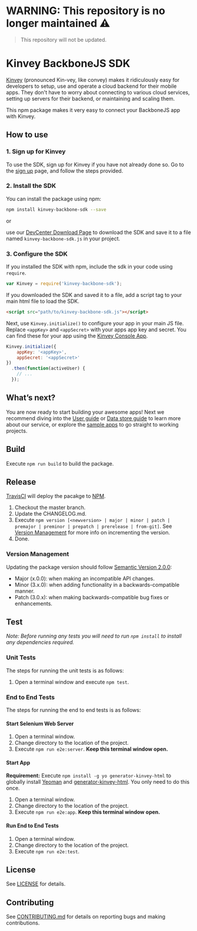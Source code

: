 # WARNING: This repository is no longer maintained :warning:

> This repository will not be updated.

# Kinvey BackboneJS SDK

[Kinvey](http://www.kinvey.com) (pronounced Kin-vey, like convey) makes it ridiculously easy for developers to setup, use and operate a cloud backend for their mobile apps. They don't have to worry about connecting to various cloud services, setting up servers for their backend, or maintaining and scaling them.

This npm package makes it very easy to connect your BackboneJS app with Kinvey.

## How to use

### 1. Sign up for Kinvey
To use the SDK, sign up for Kinvey if you have not already done so. Go to the [sign up](https://console.kinvey.com/#signup) page, and follow the steps provided.

### 2. Install the SDK
You can install the package using npm:

```bash
npm install kinvey-backbone-sdk --save
```

or

use our [DevCenter Download Page](http://devcenter.kinvey.com/backbone/downloads) to download the SDK and save it to a file named `kinvey-backbone-sdk.js` in your project.

### 3. Configure the SDK
If you installed the SDK with npm, include the sdk in your code using `require`.

```javascript
var Kinvey = require('kinvey-backbone-sdk');
```

If you downloaded the SDK and saved it to a file, add a script tag to your main html file to load the SDK.

```html
<script src="path/to/kinvey-backbone-sdk.js"></script>
```

Next, use `Kinvey.initialize()` to configure your app in your main JS file. Replace `<appKey>` and `<appSecret>` with your apps app key and secret. You can find these for your app using the [Kinvey Console App](https://console.kinvey.com).

```javascript
Kinvey.initialize({
    appKey: '<appKey>',
    appSecret: '<appSecret>'
})
  .then(function(activeUser) {
    // ...
  });
```

## What’s next?
You are now ready to start building your awesome apps! Next we recommend diving into the [User guide](http://devcenter.kinvey.com/backbone/guides/users) or [Data store guide](http://devcenter.kinvey.com/backbone/guides/datastore) to learn more about our service, or explore the [sample apps](http://devcenter.kinvey.com/backbone/samples) to go straight to working projects.

## Build
Execute `npm run build` to build the package.

## Release
[TravisCI](https://travis-ci.org/Kinvey/backbone-sdk) will deploy the pacakge to [NPM](https://www.npmjs.com/package/kinvey-backbone-sdk).

1. Checkout the master branch.
2. Update the CHANGELOG.md.
3. Execute `npm version [<newversion> | major | minor | patch | premajor | preminor | prepatch | prerelease | from-git]`. See [Version Management](#version-management) for more info on incrementing the version.
4. Done.

### Version Management
Updating the package version should follow [Semantic Version 2.0.0](http://semver.org/):

* Major (x.0.0): when making an incompatible API changes.
* Minor (3.x.0): when adding functionality in a backwards-compatible manner.
* Patch (3.0.x): when making backwards-compatible bug fixes or enhancements.

## Test
_Note: Before running any tests you will need to run `npm install` to install any dependencies required._

### Unit Tests
The steps for running the unit tests is as follows:

1. Open a terminal window and execute `npm test`.

### End to End Tests
The steps for running the end to end tests is as follows:

#### Start Selenium Web Server
1. Open a terminal window.
2. Change directory to the location of the project.
3. Execute `npm run e2e:server`. __Keep this terminal window open.__

#### Start App
__Requirement:__ Execute `npm install -g yo generator-kinvey-html` to globally install [Yeoman](http://yeoman.io/) and [generator-kinvey-html](https://www.npmjs.com/package/generator-kinvey-html). You only need to do this once.

1. Open a terminal window.
2. Change directory to the location of the project.
3. Execute `npm run e2e:app`. __Keep this terminal window open.__

#### Run End to End Tests
1. Open a terminal window.
2. Change directory to the location of the project.
3. Execute `npm run e2e:test`.

## License
See [LICENSE](LICENSE) for details.

## Contributing
See [CONTRIBUTING.md](CONTRIBUTING.md) for details on reporting bugs and making contributions.

